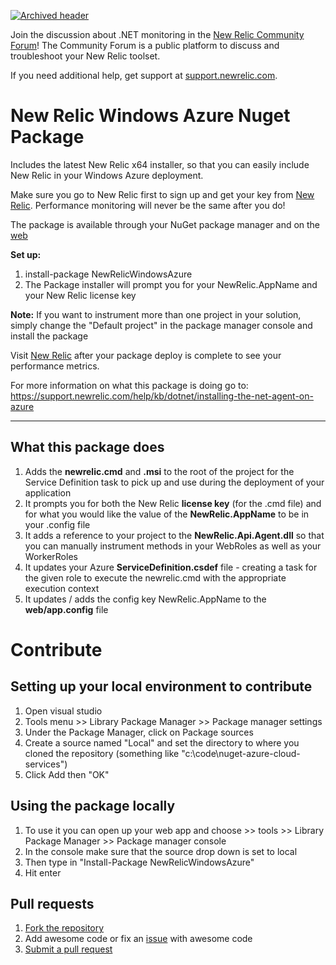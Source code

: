 [![Archived header](https://github.com/newrelic/open-source-office/raw/master/examples/categories/images/Archived.png)](https://github.com/newrelic/open-source-office/blob/master/examples/categories/index.md#archived)

Join the discussion about .NET monitoring in the [New Relic Community Forum](https://discuss.newrelic.com/category/net-agent)! The Community Forum is a public platform to discuss and troubleshoot your New Relic toolset.

If you need additional help, get support at [support.newrelic.com](https://support.newrelic.com).

New Relic Windows Azure Nuget Package
=============

Includes the latest New Relic x64 installer, so that you can easily include New Relic in your Windows Azure deployment.  

Make sure you go to New Relic first to sign up and get your key from [New Relic](http://newrelic.com). Performance monitoring will never be the same after you do!  

The package is available through your NuGet package manager and on the [web](http://nuget.org/packages/NewRelicWindowsAzure)

**Set up:**

1. install-package NewRelicWindowsAzure  
2. The Package installer will prompt you for your NewRelic.AppName and your New Relic license key  

**Note:** If you want to instrument more than one project in your solution, simply change the "Default project" in the package manager console and install the package 

Visit [New Relic](http://rpm.newrelic.com) after your package deploy is complete to see your performance metrics.  

For more information on what this package is doing go to: https://support.newrelic.com/help/kb/dotnet/installing-the-net-agent-on-azure

____________

What this package does
-------

1.  Adds the **newrelic.cmd** and **.msi** to the root of the project for the Service Definition task to pick up and use during the deployment of your application
2. It prompts you for both the New Relic **license key** (for the .cmd file) and for what you would like the value of the **NewRelic.AppName** to be in your .config file
3. It adds a reference to your project to the **NewRelic.Api.Agent.dll** so that you can manually instrument methods in your WebRoles as well as your WorkerRoles
4. It updates your Azure **ServiceDefinition.csdef** file - creating a task for the given role to execute the newrelic.cmd with the appropriate execution context
5. It updates / adds the config key NewRelic.AppName to the **web/app.config** file


Contribute
===========================


Setting up your local environment to contribute
---------------------------------
1. Open visual studio
2. Tools menu >> Library Package Manager >> Package manager settings
3. Under the Package Manager, click on Package sources
4. Create a source named "Local" and set the directory to where you cloned the repository (something like "c:\code\nuget-azure-cloud-services")
5. Click Add then "OK"

Using the package locally
-----------------------------
1.  To use it you can open up your web app and choose >> tools >> Library Package Manager >> Package manager console
2.  In the console make sure that the source drop down is set to local
3.  Then type in "Install-Package NewRelicWindowsAzure"
4.  Hit enter

Pull requests
--------------------
1. [Fork the repository](https://help.github.com/articles/fork-a-repo)
2. Add awesome code or fix an [issue](https://github.com/newrelic/nuget-azure-cloud-services/issues) with awesome code
3. [Submit a pull request](https://github.com/newrelic/nuget-azure-cloud-services/pulls)
